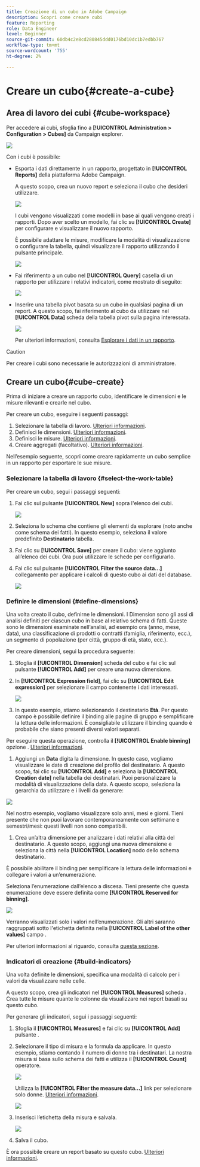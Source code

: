 ```yaml
---
title: Creazione di un cubo in Adobe Campaign
description: Scopri come creare cubi
feature: Reporting
role: Data Engineer
level: Beginner
source-git-commit: 60db4c2e8cd280845ddd0176bd10dc1b7edbb767
workflow-type: tm+mt
source-wordcount: '755'
ht-degree: 2%

---
```



# Creare un cubo{#create-a-cube}

## Area di lavoro dei cubi {#cube-workspace}

Per accedere ai cubi, sfoglia fino a **[!UICONTROL Administration > Configuration > Cubes]** da Campaign explorer.

![](assets/cube-node.png)

Con i cubi è possibile:

* Esporta i dati direttamente in un rapporto, progettato in **[!UICONTROL Reports]** della piattaforma Adobe Campaign.

   A questo scopo, crea un nuovo report e seleziona il cubo che desideri utilizzare.

   ![](assets/create-new-cube.png)

   I cubi vengono visualizzati come modelli in base ai quali vengono creati i rapporti. Dopo aver scelto un modello, fai clic su **[!UICONTROL Create]** per configurare e visualizzare il nuovo rapporto.

   È possibile adattare le misure, modificare la modalità di visualizzazione o configurare la tabella, quindi visualizzare il rapporto utilizzando il pulsante principale.

   ![](assets/display-cube-table.png)

* Fai riferimento a un cubo nel **[!UICONTROL Query]** casella di un rapporto per utilizzare i relativi indicatori, come mostrato di seguito:

   ![](assets/cube-report-query.png)

* Inserire una tabella pivot basata su un cubo in qualsiasi pagina di un report. A questo scopo, fai riferimento al cubo da utilizzare nel **[!UICONTROL Data]** scheda della tabella pivot sulla pagina interessata.

   ![](assets/cube-in-a-report.png)

   Per ulteriori informazioni, consulta [Esplorare i dati in un rapporto](cube-tables.md#explore-the-data-in-a-report).


>[!CAUTION]
>
>Per creare i cubi sono necessarie le autorizzazioni di amministratore.

## Creare un cubo{#cube-create}

Prima di iniziare a creare un rapporto cubo, identificare le dimensioni e le misure rilevanti e crearle nel cubo.

Per creare un cubo, eseguire i seguenti passaggi:

1. Selezionare la tabella di lavoro. [Ulteriori informazioni](#select-the-work-table).
1. Definisci le dimensioni. [Ulteriori informazioni](#define-dimensions).
1. Definisci le misure. [Ulteriori informazioni](#build-indicators).
1. Creare aggregati (facoltativo). [Ulteriori informazioni](cube-best-practices.md#calculate-and-use-aggregates).

Nell’esempio seguente, scopri come creare rapidamente un cubo semplice in un rapporto per esportare le sue misure.

### Selezionare la tabella di lavoro {#select-the-work-table}

Per creare un cubo, segui i passaggi seguenti:

1. Fai clic sul pulsante **[!UICONTROL New]** sopra l&#39;elenco dei cubi.

   ![](assets/create-a-cube.png)

1. Seleziona lo schema che contiene gli elementi da esplorare (noto anche come schema dei fatti). In questo esempio, seleziona il valore predefinito **Destinatario** tabella.
1. Fai clic su **[!UICONTROL Save]** per creare il cubo: viene aggiunto all’elenco dei cubi. Ora puoi utilizzare le schede per configurarlo.

1. Fai clic sul pulsante **[!UICONTROL Filter the source data...]** collegamento per applicare i calcoli di questo cubo ai dati del database.

   ![](assets/cube-filter-source.png)

### Definire le dimensioni {#define-dimensions}

Una volta creato il cubo, definirne le dimensioni. I Dimension sono gli assi di analisi definiti per ciascun cubo in base al relativo schema di fatti. Queste sono le dimensioni esaminate nell’analisi, ad esempio ora (anno, mese, data), una classificazione di prodotti o contratti (famiglia, riferimento, ecc.), un segmento di popolazione (per città, gruppo di età, stato, ecc.).

Per creare dimensioni, segui la procedura seguente:

1. Sfoglia il **[!UICONTROL Dimension]** scheda del cubo e fai clic sul pulsante **[!UICONTROL Add]** per creare una nuova dimensione.
1. In **[!UICONTROL Expression field]**, fai clic su **[!UICONTROL Edit expression]** per selezionare il campo contenente i dati interessati.

   ![](assets/cube-add-dimension.png)

1. In questo esempio, stiamo selezionando il destinatario **Età**. Per questo campo è possibile definire il binding alle pagine di gruppo e semplificare la lettura delle informazioni. È consigliabile utilizzare il binding quando è probabile che siano presenti diversi valori separati.

Per eseguire questa operazione, controlla il **[!UICONTROL Enable binning]** opzione . [Ulteriori informazioni](cube-best-practices.md#data-binning).

1. Aggiungi un **Data** digita la dimensione. In questo caso, vogliamo visualizzare le date di creazione del profilo del destinatario. A questo scopo, fai clic su **[!UICONTROL Add]** e seleziona la **[!UICONTROL Creation date]** nella tabella dei destinatari.
Puoi personalizzare la modalità di visualizzazione della data. A questo scopo, seleziona la gerarchia da utilizzare e i livelli da generare:

![](assets/cube-date-dimension.png)

Nel nostro esempio, vogliamo visualizzare solo anni, mesi e giorni. Tieni presente che non puoi lavorare contemporaneamente con settimane e semestri/mesi: questi livelli non sono compatibili.

1. Crea un’altra dimensione per analizzare i dati relativi alla città del destinatario. A questo scopo, aggiungi una nuova dimensione e seleziona la città nella **[!UICONTROL Location]** nodo dello schema destinatario.

È possibile abilitare il binding per semplificare la lettura delle informazioni e collegare i valori a un’enumerazione.

Seleziona l’enumerazione dall’elenco a discesa. Tieni presente che questa enumerazione deve essere definita come **[!UICONTROL Reserved for binning]**.

![](assets/cube-dimension-with-enum.png)

Verranno visualizzati solo i valori nell’enumerazione. Gli altri saranno raggruppati sotto l&#39;etichetta definita nella **[!UICONTROL Label of the other values]** campo .

Per ulteriori informazioni al riguardo, consulta [questa sezione](cube-best-practices.md#dynamically-manage-bins).

### Indicatori di creazione {#build-indicators}

Una volta definite le dimensioni, specifica una modalità di calcolo per i valori da visualizzare nelle celle.

A questo scopo, crea gli indicatori nel **[!UICONTROL Measures]** scheda . Crea tutte le misure quante le colonne da visualizzare nei report basati su questo cubo.

Per generare gli indicatori, segui i passaggi seguenti:

1. Sfoglia il **[!UICONTROL Measures]** e fai clic su **[!UICONTROL Add]** pulsante .
1. Selezionare il tipo di misura e la formula da applicare. In questo esempio, stiamo contando il numero di donne tra i destinatari. La nostra misura si basa sullo schema dei fatti e utilizza il **[!UICONTROL Count]** operatore.

   ![](assets/cube-new-measure.png)

   Utilizza la **[!UICONTROL Filter the measure data...]** link per selezionare solo donne. [Ulteriori informazioni](cube-best-practices.md#define-measures).

   ![](assets/cube-filter-measure-data.png)

1. Inserisci l’etichetta della misura e salvala.

   ![](assets/cube-save-measure.png)

1. Salva il cubo.


È ora possibile creare un report basato su questo cubo. [Ulteriori informazioni](cube-tables.md).